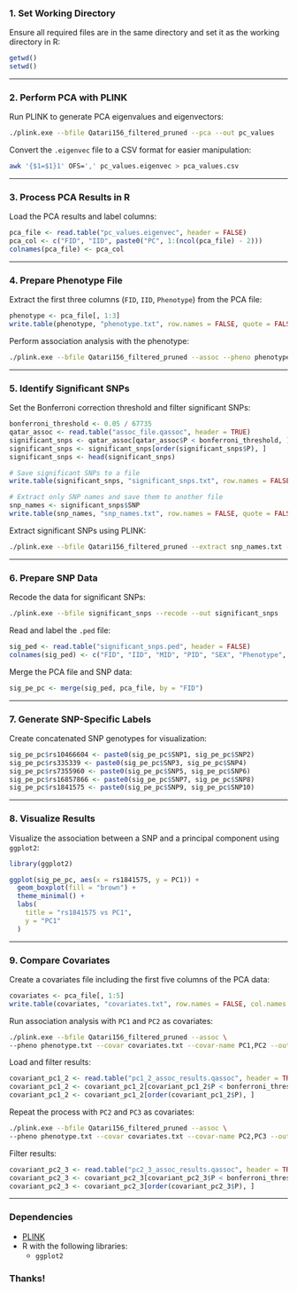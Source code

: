 ### **1. Set Working Directory**
Ensure all required files are in the same directory and set it as the working directory in R:
```R
getwd()
setwd() 
```

---

### **2. Perform PCA with PLINK**
Run PLINK to generate PCA eigenvalues and eigenvectors:
```bash
./plink.exe --bfile Qatari156_filtered_pruned --pca --out pc_values
```

Convert the `.eigenvec` file to a CSV format for easier manipulation:
```bash
awk '{$1=$1}1' OFS=',' pc_values.eigenvec > pca_values.csv
```

---

### **3. Process PCA Results in R**
Load the PCA results and label columns:
```R
pca_file <- read.table("pc_values.eigenvec", header = FALSE)
pca_col <- c("FID", "IID", paste0("PC", 1:(ncol(pca_file) - 2)))
colnames(pca_file) <- pca_col
```

---

### **4. Prepare Phenotype File**
Extract the first three columns (`FID`, `IID`, `Phenotype`) from the PCA file:
```R
phenotype <- pca_file[, 1:3]
write.table(phenotype, "phenotype.txt", row.names = FALSE, quote = FALSE)
```

Perform association analysis with the phenotype:
```bash
./plink.exe --bfile Qatari156_filtered_pruned --assoc --pheno phenotype.txt --out assoc_file
```

---

### **5. Identify Significant SNPs**
Set the Bonferroni correction threshold and filter significant SNPs:
```R
bonferroni_threshold <- 0.05 / 67735
qatar_assoc <- read.table("assoc_file.qassoc", header = TRUE)
significant_snps <- qatar_assoc[qatar_assoc$P < bonferroni_threshold, ]
significant_snps <- significant_snps[order(significant_snps$P), ]
significant_snps <- head(significant_snps)

# Save significant SNPs to a file
write.table(significant_snps, "significant_snps.txt", row.names = FALSE)

# Extract only SNP names and save them to another file
snp_names <- significant_snps$SNP
write.table(snp_names, "snp_names.txt", row.names = FALSE, quote = FALSE, col.names = FALSE)
```

Extract significant SNPs using PLINK:
```bash
./plink.exe --bfile Qatari156_filtered_pruned --extract snp_names.txt --make-bed --out significant_snps
```

---

### **6. Prepare SNP Data**
Recode the data for significant SNPs:
```bash
./plink.exe --bfile significant_snps --recode --out significant_snps
```

Read and label the `.ped` file:
```R
sig_ped <- read.table("significant_snps.ped", header = FALSE)
colnames(sig_ped) <- c("FID", "IID", "MID", "PID", "SEX", "Phenotype", paste0("SNP", 1:(ncol(sig_ped) - 6)))
```

Merge the PCA file and SNP data:
```R
sig_pe_pc <- merge(sig_ped, pca_file, by = "FID")
```

---

### **7. Generate SNP-Specific Labels**
Create concatenated SNP genotypes for visualization:
```R
sig_pe_pc$rs10466604 <- paste0(sig_pe_pc$SNP1, sig_pe_pc$SNP2)
sig_pe_pc$rs335339 <- paste0(sig_pe_pc$SNP3, sig_pe_pc$SNP4)
sig_pe_pc$rs7355960 <- paste0(sig_pe_pc$SNP5, sig_pe_pc$SNP6)
sig_pe_pc$rs16857866 <- paste0(sig_pe_pc$SNP7, sig_pe_pc$SNP8)
sig_pe_pc$rs1841575 <- paste0(sig_pe_pc$SNP9, sig_pe_pc$SNP10)
```

---

### **8. Visualize Results**
Visualize the association between a SNP and a principal component using `ggplot2`:
```R
library(ggplot2)

ggplot(sig_pe_pc, aes(x = rs1841575, y = PC1)) +
  geom_boxplot(fill = "brown") +
  theme_minimal() +
  labs(
    title = "rs1841575 vs PC1",
    y = "PC1"
  )
```

---

### **9. Compare Covariates**
Create a covariates file including the first five columns of the PCA data:
```R
covariates <- pca_file[, 1:5]
write.table(covariates, "covariates.txt", row.names = FALSE, col.names = TRUE, quote = FALSE)
```

Run association analysis with `PC1` and `PC2` as covariates:
```bash
./plink.exe --bfile Qatari156_filtered_pruned --assoc \
--pheno phenotype.txt --covar covariates.txt --covar-name PC1,PC2 --out pc1_2_assoc_results
```

Load and filter results:
```R
covariant_pc1_2 <- read.table("pc1_2_assoc_results.qassoc", header = TRUE)
covariant_pc1_2 <- covariant_pc1_2[covariant_pc1_2$P < bonferroni_threshold, ]
covariant_pc1_2 <- covariant_pc1_2[order(covariant_pc1_2$P), ]
```

Repeat the process with `PC2` and `PC3` as covariates:
```bash
./plink.exe --bfile Qatari156_filtered_pruned --assoc \
--pheno phenotype.txt --covar covariates.txt --covar-name PC2,PC3 --out pc2_3_assoc_results
```

Filter results:
```R
covariant_pc2_3 <- read.table("pc2_3_assoc_results.qassoc", header = TRUE)
covariant_pc2_3 <- covariant_pc2_3[covariant_pc2_3$P < bonferroni_threshold, ]
covariant_pc2_3 <- covariant_pc2_3[order(covariant_pc2_3$P), ]
```

---

### **Dependencies**
- [PLINK](https://www.cog-genomics.org/plink/2.0/)
- R with the following libraries:
  - `ggplot2`
    
### Thanks!
